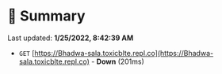 # 📖 Summary
Last updated: **1/25/2022, 8:42:39 AM**

- `GET` [https://Bhadwa-sala.toxicblte.repl.co](https://Bhadwa-sala.toxicblte.repl.co) - **Down** (201ms)
